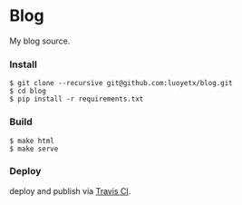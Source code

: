 Blog
====

My blog source.

### Install

```
$ git clone --recursive git@github.com:luoyetx/blog.git
$ cd blog
$ pip install -r requirements.txt
```

### Build

```
$ make html
$ make serve
```

### Deploy

deploy and publish via [Travis CI](https://travis-ci.org/luoyetx/luoyetx.github.io).
